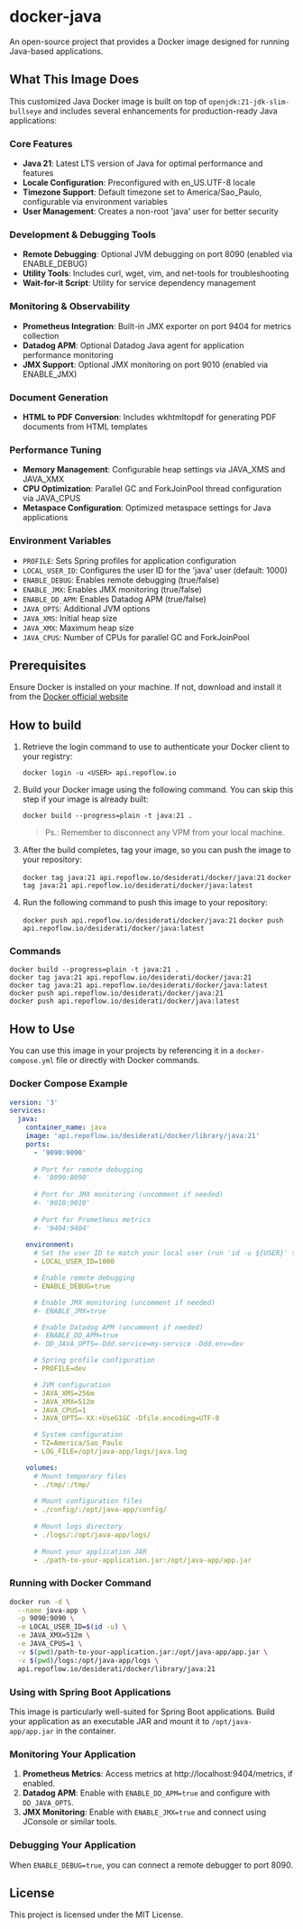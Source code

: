 # docker-java

An open-source project that provides a Docker image designed for running Java-based applications.

## What This Image Does

This customized Java Docker image is built on top of `openjdk:21-jdk-slim-bullseye` and includes several enhancements 
for production-ready Java applications:

### Core Features
- **Java 21**: Latest LTS version of Java for optimal performance and features
- **Locale Configuration**: Preconfigured with en_US.UTF-8 locale
- **Timezone Support**: Default timezone set to America/Sao_Paulo, configurable via environment variables
- **User Management**: Creates a non-root 'java' user for better security

### Development & Debugging Tools
- **Remote Debugging**: Optional JVM debugging on port 8090 (enabled via ENABLE_DEBUG)
- **Utility Tools**: Includes curl, wget, vim, and net-tools for troubleshooting
- **Wait-for-it Script**: Utility for service dependency management

### Monitoring & Observability
- **Prometheus Integration**: Built-in JMX exporter on port 9404 for metrics collection
- **Datadog APM**: Optional Datadog Java agent for application performance monitoring
- **JMX Support**: Optional JMX monitoring on port 9010 (enabled via ENABLE_JMX)

### Document Generation
- **HTML to PDF Conversion**: Includes wkhtmltopdf for generating PDF documents from HTML templates

### Performance Tuning
- **Memory Management**: Configurable heap settings via JAVA_XMS and JAVA_XMX
- **CPU Optimization**: Parallel GC and ForkJoinPool thread configuration via JAVA_CPUS
- **Metaspace Configuration**: Optimized metaspace settings for Java applications

### Environment Variables
- `PROFILE`: Sets Spring profiles for application configuration
- `LOCAL_USER_ID`: Configures the user ID for the 'java' user (default: 1000)
- `ENABLE_DEBUG`: Enables remote debugging (true/false)
- `ENABLE_JMX`: Enables JMX monitoring (true/false)
- `ENABLE_DD_APM`: Enables Datadog APM (true/false)
- `JAVA_OPTS`: Additional JVM options
- `JAVA_XMS`: Initial heap size
- `JAVA_XMX`: Maximum heap size
- `JAVA_CPUS`: Number of CPUs for parallel GC and ForkJoinPool

## Prerequisites

Ensure Docker is installed on your machine. 
If not, download and install it from the [Docker official website](https://www.docker.com/get-started/)

## How to build

1. Retrieve the login command to use to authenticate your Docker client to your registry:

   `docker login -u <USER> api.repoflow.io`

2. Build your Docker image using the following command. You can skip this step if your image is already built:

   `docker build --progress=plain -t java:21 .`

   > Ps.: Remember to disconnect any VPM from your local machine.

3. After the build completes, tag your image, so you can push the image to your repository:

   `docker tag java:21 api.repoflow.io/desiderati/docker/java:21`
   `docker tag java:21 api.repoflow.io/desiderati/docker/java:latest`

4. Run the following command to push this image to your repository:

   `docker push api.repoflow.io/desiderati/docker/java:21`
   `docker push api.repoflow.io/desiderati/docker/java:latest`

### Commands

   ```
   docker build --progress=plain -t java:21 .
   docker tag java:21 api.repoflow.io/desiderati/docker/java:21
   docker tag java:21 api.repoflow.io/desiderati/docker/java:latest
   docker push api.repoflow.io/desiderati/docker/java:21
   docker push api.repoflow.io/desiderati/docker/java:latest
   ```

## How to Use

You can use this image in your projects by referencing it in a `docker-compose.yml` file 
or directly with Docker commands.

### Docker Compose Example

```yaml
version: '3'
services:
  java:
    container_name: java
    image: 'api.repoflow.io/desiderati/docker/library/java:21'
    ports:
      - '9090:9090'
      
      # Port for remote debugging
      #- '8090:8090'
      
      # Port for JMX monitoring (uncomment if needed)
      #- '9010:9010'
      
      # Port for Prometheus metrics
      #- '9404:9404'
      
    environment:
      # Set the user ID to match your local user (run 'id -u ${USER}' to get your ID)
      - LOCAL_USER_ID=1000

      # Enable remote debugging
      - ENABLE_DEBUG=true

      # Enable JMX monitoring (uncomment if needed)
      #- ENABLE_JMX=true

      # Enable Datadog APM (uncomment if needed)
      #- ENABLE_DD_APM=true
      #- DD_JAVA_OPTS=-Ddd.service=my-service -Ddd.env=dev

      # Spring profile configuration
      - PROFILE=dev

      # JVM configuration
      - JAVA_XMS=256m
      - JAVA_XMX=512m
      - JAVA_CPUS=1
      - JAVA_OPTS=-XX:+UseG1GC -Dfile.encoding=UTF-8

      # System configuration
      - TZ=America/Sao_Paulo
      - LOG_FILE=/opt/java-app/logs/java.log

    volumes:
      # Mount temporary files
      - ./tmp/:/tmp/
      
      # Mount configuration files
      - ./config/:/opt/java-app/config/
      
      # Mount logs directory
      - ./logs/:/opt/java-app/logs/
      
      # Mount your application JAR
      - ./path-to-your-application.jar:/opt/java-app/app.jar
```

### Running with Docker Command

```bash
docker run -d \
  --name java-app \
  -p 9090:9090 \
  -e LOCAL_USER_ID=$(id -u) \
  -e JAVA_XMX=512m \
  -e JAVA_CPUS=1 \
  -v $(pwd)/path-to-your-application.jar:/opt/java-app/app.jar \
  -v $(pwd)/logs:/opt/java-app/logs \
  api.repoflow.io/desiderati/docker/library/java:21
```

### Using with Spring Boot Applications

This image is particularly well-suited for Spring Boot applications. 
Build your application as an executable JAR and mount it to `/opt/java-app/app.jar` in the container.

### Monitoring Your Application

1. **Prometheus Metrics**: Access metrics at http://localhost:9404/metrics, if enabled.
2. **Datadog APM**: Enable with `ENABLE_DD_APM=true` and configure with `DD_JAVA_OPTS`.
3. **JMX Monitoring**: Enable with `ENABLE_JMX=true` and connect using JConsole or similar tools.

### Debugging Your Application

When `ENABLE_DEBUG=true`, you can connect a remote debugger to port 8090.

## License

This project is licensed under the MIT License.
